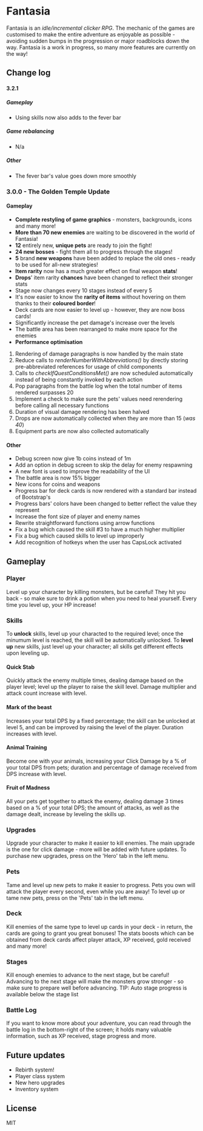 # Fantasia

Fantasia is an _idle/incremental clicker RPG_.
The mechanic of the games are customised to make the entire adventure as enjoyable as possible - avoiding sudden bumps in the progression or major roadblocks down the way.
Fantasia is a work in progress, so many more features are currently on the way!

## Change log

#### 3.2.1

##### Gameplay

- Using skills now also adds to the fever bar

##### Game rebalancing

- N/a

##### Other

- The fever bar's value goes down more smoothly

### 3.0.0 - The Golden Temple Update

#### Gameplay

- **Complete restyling of game graphics** - monsters, backgrounds, icons and many more!
- **More than 70 new enemies** are waiting to be discovered in the world of Fantasia!
- **12** entirely new, **unique pets** are ready to join the fight!
- **24 new bosses** - fight them all to progress through the stages!
- **5** brand **new weapons** have been added to replace the old ones - ready to be used for all-new strategies!
- **Item rarity** now has a much greater effect on final weapon **stats**!
- **Drops**' item rarity **chances** have been changed to reflect their stronger stats
- Stage now changes every 10 stages instead of every 5
- It's now easier to know the **rarity of items** without hovering on them thanks to their **coloured border**!
- Deck cards are now easier to level up - however, they are now boss cards!
- Significantly increase the pet damage's increase over the levels
- The battle area has been rearranged to make more space for the enemies
- **Performance optimisation**

1. Rendering of damage paragraphs is now handled by the main state
2. Reduce calls to _renderNumberWithAbbreviations()_ by directly storing pre-abbreviated references for usage of child components
3. Calls to _checkIfQuestConditionsMet()_ are now scheduled automatically instead of being constantly invoked by each action
4. Pop paragraphs from the battle log when the total number of items rendered surpasses 20
5. Implement a check to make sure the pets' values need rerendering before calling all necessary functions
6. Duration of visual damage rendering has been halved
7. Drops are now automatically collected when they are more than 15 (_was 40_)
8. Equipment parts are now also collected automatically

#### Other

- Debug screen now give 1b coins instead of 1m
- Add an option in debug screen to skip the delay for enemy respawning
- A new font is used to improve the readability of the UI
- The battle area is now 15% bigger
- New icons for coins and weapons
- Progress bar for deck cards is now rendered with a standard bar instead of Bootstrap's
- Progress bars' colors have been changed to better reflect the value they represent
- Increase the font size of player and enemy names
- Rewrite straightforward functions using arrow functions
- Fix a bug which caused the skill #3 to have a much higher multiplier
- Fix a bug which caused skills to level up improperly
- Add recognition of hotkeys when the user has CapsLock activated

## Gameplay

### Player

Level up your character by killing monsters, but be careful! They hit you back - so make sure to drink a potion when you need to heal yourself.
Every time you level up, your HP increase!

### Skills

To **unlock** skills, level up your characted to the required level; once the minumum level is reached, the skill will be automatically unlocked. To **level up** new skills, just level up your character; all skills get different effects upon leveling up.

#### Quick Stab

Quickly attack the enemy multiple times, dealing damage based on the player level; level up the player to raise the skill level. Damage multiplier and attack count increase with level.

#### Mark of the beast

Increases your total DPS by a fixed percentage; the skill can be unlocked at level 5, and can be improved by raising the level of the player. Duration increases with level.

#### Animal Training

Become one with your animals, increasing your Click Damage by a % of your total DPS from pets; duration and percentage of damage received from DPS increase with level.

#### Fruit of Madness

All your pets get together to attack the enemy, dealing damage 3 times based on a % of your total DPS; the amount of attacks, as well as the damage dealt, increase by leveling the skills up.

### Upgrades

Upgrade your character to make it easier to kill enemies. The main upgrade is the one for click damage - more will be added with future updates.
To purchase new upgrades, press on the 'Hero' tab in the left menu.

### Pets

Tame and level up new pets to make it easier to progress. Pets you own will attack the player every second, even while you are away!
To level up or tame new pets, press on the 'Pets' tab in the left menu.

### Deck

Kill enemies of the same type to level up cards in your deck - in return, the cards are going to grant you great bonuses! The stats boosts which can be obtained from deck cards affect player attack, XP received, gold received and many more!

### Stages

Kill enough enemies to advance to the next stage, but be careful! Advancing to the next stage will make the monsters grow stronger - so make sure to prepare well before advancing.
TIP: Auto stage progress is available below the stage list

### Battle Log

If you want to know more about your adventure, you can read through the battle log in the bottom-right of the screen; it holds many valuable information, such as XP received, stage progress and more.

## Future updates

- Rebirth system!
- Player class system
- New hero upgrades
- Inventory system

## License

MIT
